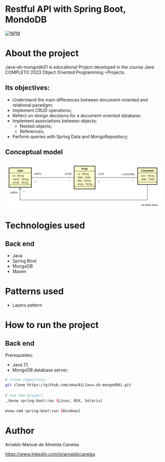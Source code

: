# Restful API with Spring Boot, MondoDB

[![NPM](https://img.shields.io/npm/l/react)](https://github.com/amac81/Java-sb-mongodb01/blob/main/LICENSE) 

# About the project

Java-sb-mongodb01 is educational Project developed in the course Java COMPLETO 2023 Object Oriented Programming +Projects.

##  Its objectives:

- Understand the main differences between document-oriented and relational paradigm;
- Implement CRUD operations;
- Reflect on design decisions for a document-oriented database;
- Implement associations between objects:
  - Nested objects;
  - References;
- Perform queries with Spring Data and MongoRepository;

## Conceptual model
![Modelo Conceitual](https://github.com/amac81/Java-sb-mongodb01/blob/main/assets/raw/conceptual_model.png)

# Technologies used
## Back end
- Java
- Spring Boot
- MongoDB
- Maven

# Patterns used
- Layers pattern

# How to run the project

## Back end
Prerequisites: 
  - Java 17;
  - MongoDB database server;

```bash
# clone repository
git clone https://github.com/amac81/Java-sb-mongodb01.git

# run the project
./mvnw spring-boot:run (Linux, OSX, Solaris)

mvnw.cmd spring-boot:run (Windows)
```

# Author

Arnaldo Manuel de Almeida Canelas

https://www.linkedin.com/in/arnaldocanelas
